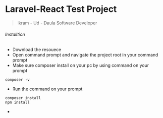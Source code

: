 # Laravel-React Test Project
> Ikram - Ud - Daula
> Software Developer


###### Installtion
- Download the resouece
- Open command prompt and navigate the project root in your command prompt
- Make sure composer install on your pc by using command on your prompt
```
composer -v
```
- Run the command on your prompt
```
composer install
npm install

```
- 



